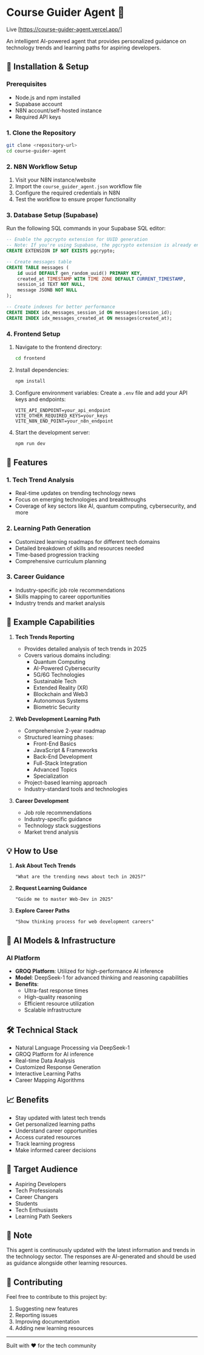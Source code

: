 # Course Guider Agent 🤖 

Live [https://course-guider-agent.vercel.app/]

An intelligent AI-powered agent that provides personalized guidance on technology trends and learning paths for aspiring developers.

## 🚀 Installation & Setup

### Prerequisites
- Node.js and npm installed
- Supabase account
- N8N account/self-hosted instance
- Required API keys

### 1. Clone the Repository
```bash
git clone <repository-url>
cd course-guider-agent
```

### 2. N8N Workflow Setup
1. Visit your N8N instance/website
2. Import the `course_guider_agent.json` workflow file
3. Configure the required credentials in N8N
4. Test the workflow to ensure proper functionality

### 3. Database Setup (Supabase)
Run the following SQL commands in your Supabase SQL editor:

```sql
-- Enable the pgcrypto extension for UUID generation
-- Note: If you're using Supabase, the pgcrypto extension is already enabled by default.
CREATE EXTENSION IF NOT EXISTS pgcrypto;

-- Create messages table
CREATE TABLE messages (
    id uuid DEFAULT gen_random_uuid() PRIMARY KEY,
    created_at TIMESTAMP WITH TIME ZONE DEFAULT CURRENT_TIMESTAMP,
    session_id TEXT NOT NULL,
    message JSONB NOT NULL
);

-- Create indexes for better performance
CREATE INDEX idx_messages_session_id ON messages(session_id);
CREATE INDEX idx_messages_created_at ON messages(created_at);
```

### 4. Frontend Setup
1. Navigate to the frontend directory:
   ```bash
   cd frontend
   ```

2. Install dependencies:
   ```bash
   npm install
   ```

3. Configure environment variables:
   Create a `.env` file and add your API keys and endpoints:
   ```
   VITE_API_ENDPOINT=your_api_endpoint
   VITE_OTHER_REQUIRED_KEYS=your_keys
   VITE_N8N_END_POINT=your_n8n_endpoint
   ```

4. Start the development server:
   ```bash
   npm run dev
   ```

## 🌟 Features

### 1. Tech Trend Analysis
- Real-time updates on trending technology news
- Focus on emerging technologies and breakthroughs
- Coverage of key sectors like AI, quantum computing, cybersecurity, and more

### 2. Learning Path Generation
- Customized learning roadmaps for different tech domains
- Detailed breakdown of skills and resources needed
- Time-based progression tracking
- Comprehensive curriculum planning

### 3. Career Guidance
- Industry-specific job role recommendations
- Skills mapping to career opportunities
- Industry trends and market analysis

## 🚀 Example Capabilities

1. **Tech Trends Reporting**
   - Provides detailed analysis of tech trends in 2025
   - Covers various domains including:
     - Quantum Computing
     - AI-Powered Cybersecurity
     - 5G/6G Technologies
     - Sustainable Tech
     - Extended Reality (XR)
     - Blockchain and Web3
     - Autonomous Systems
     - Biometric Security

2. **Web Development Learning Path**
   - Comprehensive 2-year roadmap
   - Structured learning phases:
     - Front-End Basics
     - JavaScript & Frameworks
     - Back-End Development
     - Full-Stack Integration
     - Advanced Topics
     - Specialization
   - Project-based learning approach
   - Industry-standard tools and technologies

3. **Career Development**
   - Job role recommendations
   - Industry-specific guidance
   - Technology stack suggestions
   - Market trend analysis

## 💡 How to Use

1. **Ask About Tech Trends**
   ```
   "What are the trending news about tech in 2025?"
   ```

2. **Request Learning Guidance**
   ```
   "Guide me to master Web-Dev in 2025"
   ```

3. **Explore Career Paths**
   ```
   "Show thinking process for web development careers"
   ```

## 🧠 AI Models & Infrastructure

### AI Platform
- **GROQ Platform**: Utilized for high-performance AI inference
- **Model**: DeepSeek-1 for advanced thinking and reasoning capabilities
- **Benefits**:
  - Ultra-fast response times
  - High-quality reasoning
  - Efficient resource utilization
  - Scalable infrastructure

## 🛠️ Technical Stack

- Natural Language Processing via DeepSeek-1
- GROQ Platform for AI inference
- Real-time Data Analysis
- Customized Response Generation
- Interactive Learning Paths
- Career Mapping Algorithms

## 📈 Benefits

- Stay updated with latest tech trends
- Get personalized learning paths
- Understand career opportunities
- Access curated resources
- Track learning progress
- Make informed career decisions

## 🎯 Target Audience

- Aspiring Developers
- Tech Professionals
- Career Changers
- Students
- Tech Enthusiasts
- Learning Path Seekers

## 📝 Note

This agent is continuously updated with the latest information and trends in the technology sector. The responses are AI-generated and should be used as guidance alongside other learning resources.

## 🤝 Contributing

Feel free to contribute to this project by:
1. Suggesting new features
2. Reporting issues
3. Improving documentation
4. Adding new learning resources


---

Built with ❤️ for the tech community 
